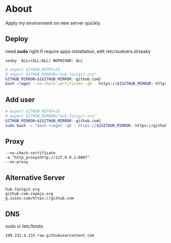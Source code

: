 # About

Apply my environment on new server quickly.



## Deploy

need **sudo** right if require apps installation, edit /etc/sudoers.d/seaky

`seaky  ALL=(ALL:ALL) NOPASSWD: ALL`

```bash
# export GITHUB_RETRY=10
# export GITHUB_MIRROR="hub.fastgit.org"
GITHUB_MIRROR=${GITHUB_MIRROR:-github.com}
bash <(wget --no-check-certificate -qO - https://${GITHUB_MIRROR:-https://github.com}/sseaky/deploy/raw/master/init/init_user.sh) [module]
```



## Add user
```bash
# export GITHUB_RETRY=10
# export GITHUB_MIRROR="hub.fastgit.org"
GITHUB_MIRROR=${GITHUB_MIRROR:-github.com}
sudo bash -c "bash <(wget -qO - https://${GITHUB_MIRROR:-https://github.com}/sseaky/deploy/raw/master/init/add_user.sh) -u <new_user> [-s]"
```


## Proxy

```
--no-check-certificate 
-e "http_proxy=http://127.0.0.1:8087"
--no-proxy
```



## Alternative Server

```
hub.fastgit.org
github.com.cnpmjs.org
g.ioiox.com/https://github.com
```



## DNS

sudo vi /etc/hosts

```
199.232.4.133 raw.githubusercontent.com
```

